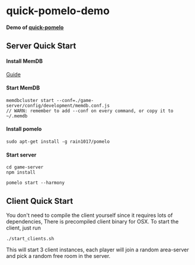 # quick-pomelo-demo

__Demo of [quick-pomelo](http://github.com/rain1017/quick-pomelo)__

## Server Quick Start

#### Install MemDB
[Guide](https://github.com/rain1017/memdb#install-dependencies)

#### Start MemDB 
```
memdbcluster start --conf=./game-server/config/development/memdb.conf.js
// WARN: remember to add --conf on every command, or copy it to ~/.memdb
```

#### Install pomelo
```
sudo apt-get install -g rain1017/pomelo
```

#### Start server
```
cd game-server
npm install

pomelo start --harmony
```

## Client Quick Start
You don't need to compile the client yourself since it requires lots of dependencies,
There is precompiled client binary for OSX. To start the client, just run
```
./start_clients.sh
```
This will start 3 client instances, each player will join a random area-server and pick a random free room in the server.
